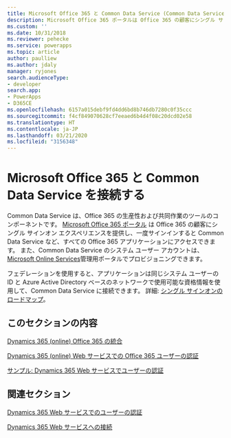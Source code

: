 ```yaml
---
title: Microsoft Office 365 と Common Data Service (Common Data Service) の統合 | Microsoft Docs
description: Microsoft Office 365 ポータルは Office 365 の顧客にシングル サインオン エクスペリエンスを提供し、一度サインインすると Dynamics 365 (online) など、すべての Office 365 アプリケーションにアクセスできます。
ms.custom: ''
ms.date: 10/31/2018
ms.reviewer: pehecke
ms.service: powerapps
ms.topic: article
author: paulliew
ms.author: jdaly
manager: ryjones
search.audienceType:
- developer
search.app:
- PowerApps
- D365CE
ms.openlocfilehash: 6157a015debf9fd4dd6bd8b746db7280c0f35ccc
ms.sourcegitcommit: f4cf849070628cf7eeaed6b4d4f08c20dcd02e58
ms.translationtype: HT
ms.contentlocale: ja-JP
ms.lasthandoff: 03/21/2020
ms.locfileid: "3156348"
---
```

# <a name="connect-with-microsoft-office-365-and-common-data-service"></a>Microsoft Office 365 と Common Data Service を接続する

Common Data Service は、Office 365 の生産性および共同作業のツールのコンポーネントです。 [Microsoft Office 365 ポータル](https://www.microsoft.com/office365) は Office 365 の顧客にシングル サインオン エクスペリエンスを提供し、一度サインインすると Common Data Service など、すべての Office 365 アプリケーションにアクセスできます。 また、Common Data Service のシステム ユーザー アカウントは、[Microsoft Online Services](https://portal.microsoftonline.com/)管理用ポータルでプロビジョニングできます。  
  
 フェデレーションを使用すると、アプリケーションは同じシステム ユーザーの ID と Azure Active Directory ベースのネットワークで使用可能な資格情報を使用して、Common Data Service に接続できます。 詳細: [シングル サインオンのロードマップ](https://technet.microsoft.com/library/hh967643.aspx)。  
  
## <a name="in-this-section"></a>このセクションの内容  
 [Dynamics 365 (online) Office 365 の統合](online-integration-office-365.md)  
  
 [Dynamics 365 (online) Web サービスでの Office 365 ユーザーの認証](/dynamics365/customer-engagement/developer/authenticate-office-365-users-customer-engagement-web-services)  
  
 [サンプル: Dynamics 365 Web サービスでユーザーの認証](/dynamics365/customer-engagement/developer/sample-authenticate-users-web-services)  
  
## <a name="related-sections"></a>関連セクション  
 [Dynamics 365 Web サービスでのユーザーの認証](/dynamics365/customer-engagement/developer/authenticate-users)  
  
 [Dynamics 365 Web サービスへの接続](/dynamics365/customer-engagement/developer/authenticate-office-365-users-customer-engagement-web-services)  
 